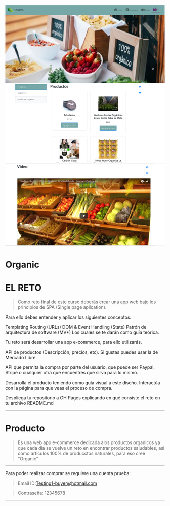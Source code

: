 ![Organic](assets/img/Organic.PNG)
![Organic](assets/img/Organic-productos.PNG)
![Organic](assets/img/Organic-video.PNG)

# Organic


# EL RETO

>Como reto final de este curso deberás crear una app web bajo los principios de SPA (Single page aplication).

Para ello debes entender y aplicar los siguientes conceptos.

Templating
Routing (URLs)
DOM & Event Handling (State)
Patrón de arquitectura de software (MV*)
Los cuales se te darán como guía teórica.

Tu reto será desarrollar una app e-commerce, para ello utilizarás.

API de productos (Descripción, precios, etc). Si gustas puedes usar la de Mercado Libre

API que permita la compra por parte del usuario, que puede ser Paypal, Stripe o cualquier otra que encuentres que sirva para lo mismo.

Desarrolla el producto teniendo como guía visual a este diseño.
Interactúa con la página para que veas el proceso de compra.

Despliega tu repositorio a GH Pages explicando en qué consiste el reto en tu archivo README.md

***

# Producto

> Es una web app e-commerce dedicada alos productos organicos ya que cada dia se vuelve un reto en encontrar productos saludables, asi como articulos 100% de producctos naturales, para eso cree "Organic"

***
Para poder realizar comprar se requiere una cuenta prueba:

> Email ID:Testing1-buyer@hotmail.com

> Contraseña: 12345678

***
